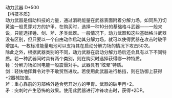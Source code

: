 <title>动力武器</title>
<meta name="GENERATOR" content="WinCHM">
<meta http-equiv="Content-Type" content="text/html; charset=gb2312">
<br>动力武器 D+500
<br>【科技本质】
<br>动力武器是借助科技的力量，通过消耗能量在武器表面附着分解力场，如同热刀切黄油一般贯穿对方的护甲。在购买时，选择一种10分的基础格斗武器——一般来说，只能选择锤、剑、斧、矛类武器。一般情况下，动力武器和这些基础格斗武器没有区别，但只要以一个自由动作启动其分解力场，就可以使得武器在攻击时破甲增加4。一枚标准能量电池可以支持其在启动分解力场的情况下攻击50次。
<br>除此之外，根据武器类别的不同，动力武器在启动分解力场后还会具有以下不同特质。若一种武器同时具有两个类别，则在购买时选择获得哪一种特质。
<br>锤：分解力场如同电能一般震慑对手。武器具有“眩晕”特质。
<br>剑：轻快地挥舞令对手不敢贸然进攻。若使用此武器进行格挡，则在防御上获得+2器械加值。
<br>斧：重心靠前的刃部格外适合劈开对方的甲胄。武器的破甲再+2。
<br>矛：突刺时产生恐怖的效果。使用此武器进行冲锋攻击时，获得+2DP。